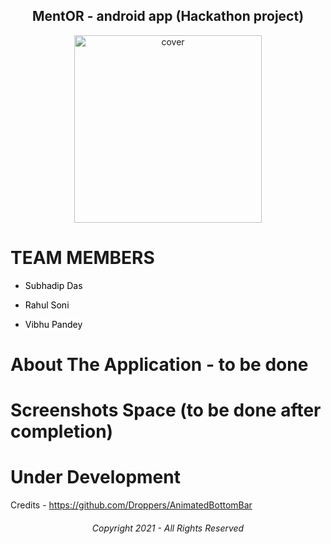 

<div align="center">
<h2>MentOR - android app (Hackathon project)</h2>
</div>

<div align="center">
<img width="300px" height = "300px" src="https://user-images.githubusercontent.com/89024718/135733646-fccb6edd-50a2-4bff-8ec1-6468a609a040.png" alt="cover" />
</div>




# TEAM MEMBERS

- <a href="https://github.com/Subhadiptech" title="Click here" style="background-color:#FFFFFF;color:#000000;text-decoration:none">Subhadip Das</a>
 
- <a href="https://github.com/RahulSoni0" title="Click here" style="background-color:#FFFFFF;color:#000000;text-decoration:none">Rahul Soni</a>
 
- <a href="https://github.com/Joaquin144" title="Click here" style="background-color:#FFFFFF;color:#000000;text-decoration:none">Vibhu Pandey</a>



# About The Application - to be done 


# Screenshots Space (to be done after completion)



# Under Development






Credits - https://github.com/Droppers/AnimatedBottomBar


<div align="center">
<h6>Copyright 2021 - All Rights Reserved </h6>
</div>














